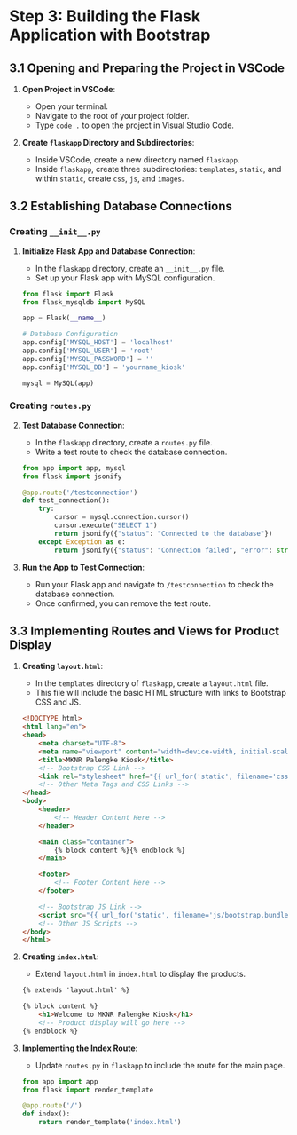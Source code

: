# Step 3: Building the Flask Application with Bootstrap

## 3.1 Opening and Preparing the Project in VSCode

1. **Open Project in VSCode**:
   - Open your terminal.
   - Navigate to the root of your project folder.
   - Type `code .` to open the project in Visual Studio Code.

2. **Create `flaskapp` Directory and Subdirectories**:
   - Inside VSCode, create a new directory named `flaskapp`.
   - Inside `flaskapp`, create three subdirectories: `templates`, `static`, and within `static`, create `css`, `js`, and `images`.

## 3.2 Establishing Database Connections

### Creating `__init__.py`

1. **Initialize Flask App and Database Connection**:
   - In the `flaskapp` directory, create an `__init__.py` file.
   - Set up your Flask app with MySQL configuration.

   ```python
   from flask import Flask
   from flask_mysqldb import MySQL

   app = Flask(__name__)

   # Database Configuration
   app.config['MYSQL_HOST'] = 'localhost'
   app.config['MYSQL_USER'] = 'root'
   app.config['MYSQL_PASSWORD'] = ''
   app.config['MYSQL_DB'] = 'yourname_kiosk'

   mysql = MySQL(app)
   ```

### Creating `routes.py`

2. **Test Database Connection**:
   - In the `flaskapp` directory, create a `routes.py` file.
   - Write a test route to check the database connection.

   ```python
   from app import app, mysql
   from flask import jsonify

   @app.route('/testconnection')
   def test_connection():
       try:
           cursor = mysql.connection.cursor()
           cursor.execute("SELECT 1")
           return jsonify({"status": "Connected to the database"})
       except Exception as e:
           return jsonify({"status": "Connection failed", "error": str(e)})
   ```

3. **Run the App to Test Connection**:
   - Run your Flask app and navigate to `/testconnection` to check the database connection.
   - Once confirmed, you can remove the test route.

## 3.3 Implementing Routes and Views for Product Display

1. **Creating `layout.html`**:
   - In the `templates` directory of `flaskapp`, create a `layout.html` file.
   - This file will include the basic HTML structure with links to Bootstrap CSS and JS.

   ```html
   <!DOCTYPE html>
   <html lang="en">
   <head>
       <meta charset="UTF-8">
       <meta name="viewport" content="width=device-width, initial-scale=1.0">
       <title>MKNR Palengke Kiosk</title>
       <!-- Bootstrap CSS Link -->
       <link rel="stylesheet" href="{{ url_for('static', filename='css/bootstrap.min.css') }}">
       <!-- Other Meta Tags and CSS Links -->
   </head>
   <body>
       <header>
           <!-- Header Content Here -->
       </header>

       <main class="container">
           {% block content %}{% endblock %}
       </main>

       <footer>
           <!-- Footer Content Here -->
       </footer>

       <!-- Bootstrap JS Link -->
       <script src="{{ url_for('static', filename='js/bootstrap.bundle.min.js') }}"></script>
       <!-- Other JS Scripts -->
   </body>
   </html>
   ```

2. **Creating `index.html`**:
   - Extend `layout.html` in `index.html` to display the products.

   ```html
   {% extends 'layout.html' %}

   {% block content %}
       <h1>Welcome to MKNR Palengke Kiosk</h1>
       <!-- Product display will go here -->
   {% endblock %}
   ```

3. **Implementing the Index Route**:
   - Update `routes.py` in `flaskapp` to include the route for the main page.

   ```python
   from app import app
   from flask import render_template

   @app.route('/')
   def index():
       return render_template('index.html')
   ```
